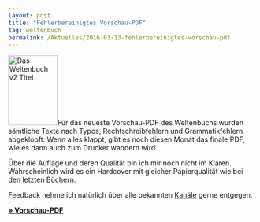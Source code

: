 ```yaml
---
layout: post
title: "Fehlerbereinigtes Vorschau-PDF"
tag: weltenbuch
permalink: /Aktuelles/2016-03-13-fehlerbereinigtes-vorschau-pdf
---
```


<p><img alt="Das Weltenbuch v2 Titel" class="floatleft" height="142" src="/www/weltenbuch/titel/DasWeltenbuchV2-tn.png" width="100" />F&uuml;r das neueste Vorschau-PDF des Weltenbuchs wurden s&auml;mtliche Texte nach Typos, Rechtschreibfehlern und Grammatikfehlern abgeklopft. Wenn alles klappt, gibt es noch diesen Monat das finale PDF, wie es dann auch zum Drucker wandern wird.</p>
<p>&Uuml;ber die Auflage und deren Qualit&auml;t bin ich mir noch nicht im Klaren. Wahrscheinlich wird es ein Hardcover mit gleicher Papierqualit&auml;t wie bei den letzten B&uuml;chern.</p>
<p>Feedback nehme ich nat&uuml;rlich &uuml;ber alle bekannten <a href="/kontakt">Kan&auml;le</a> gerne entgegen.</p>
<p><strong><a href="/regelwerkv2/">&raquo; Vorschau-PDF</a></strong></p>

